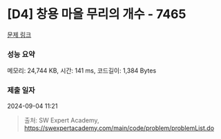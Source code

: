 # [D4] 창용 마을 무리의 개수 - 7465 

[문제 링크](https://swexpertacademy.com/main/code/problem/problemDetail.do?contestProbId=AWngfZVa9XwDFAQU) 

### 성능 요약

메모리: 24,744 KB, 시간: 141 ms, 코드길이: 1,384 Bytes

### 제출 일자

2024-09-04 11:21



> 출처: SW Expert Academy, https://swexpertacademy.com/main/code/problem/problemList.do